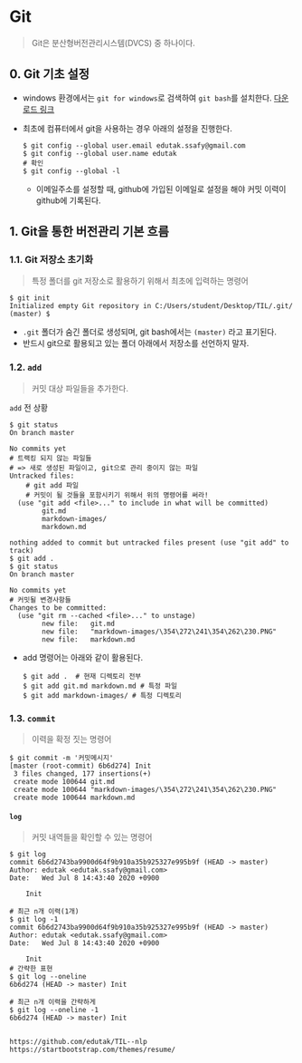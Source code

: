 # Git

> Git은 분산형버전관리시스템(DVCS) 중 하나이다.

## 0. Git 기초 설정

- windows 환경에서는 `git for windows`로 검색하여 `git bash`를 설치한다. [다운로드 링크](https://gitforwindows.org/)

- 최초에 컴퓨터에서 git을 사용하는 경우 아래의 설정을 진행한다.

  ```
  $ git config --global user.email edutak.ssafy@gmail.com
  $ git config --global user.name edutak
  # 확인
  $ git config --global -l
  ```

  - 이메일주소를 설정할 때, github에 가입된 이메일로 설정을 해야 커밋 이력이 github에 기록된다.

## 1. Git을 통한 버전관리 기본 흐름

### 1.1. Git 저장소 초기화

> 특정 폴더를 git 저장소로 활용하기 위해서 최초에 입력하는 명령어

```
$ git init
Initialized empty Git repository in C:/Users/student/Desktop/TIL/.git/
(master) $
```

- `.git` 폴더가 숨긴 폴더로 생성되며, git bash에서는 `(master)` 라고 표기된다.
- 반드시 git으로 활용되고 있는 폴더 아래에서 저장소를 선언하지 말자.

### 1.2. `add`

> 커밋 대상 파일들을 추가한다.

`add` 전 상황

```
$ git status
On branch master

No commits yet
# 트랙킹 되지 않는 파일들
# => 새로 생성된 파일이고, git으로 관리 중이지 않는 파일
Untracked files:
	# git add 파일
	# 커밋이 될 것들을 포함시키기 위해서 위의 명령어를 써라!
  (use "git add <file>..." to include in what will be committed)
        git.md
        markdown-images/
        markdown.md

nothing added to commit but untracked files present (use "git add" to track)
$ git add .
$ git status
On branch master

No commits yet
# 커밋될 변경사항들
Changes to be committed:
  (use "git rm --cached <file>..." to unstage)
        new file:   git.md
        new file:   "markdown-images/\354\272\241\354\262\230.PNG"
        new file:   markdown.md
```

- add 명령어는 아래와 같이 활용된다.

  ```
  $ git add .  # 현재 디렉토리 전부
  $ git add git.md markdown.md # 특정 파일
  $ git add markdown-images/ # 특정 디렉토리
  ```

### 1.3. `commit`

> 이력을 확정 짓는 명령어

```
$ git commit -m '커밋메시지'
[master (root-commit) 6b6d274] Init
 3 files changed, 177 insertions(+)
 create mode 100644 git.md
 create mode 100644 "markdown-images/\354\272\241\354\262\230.PNG"
 create mode 100644 markdown.md
```

#### `log`

> 커밋 내역들을 확인할 수 있는 명령어

```
$ git log
commit 6b6d2743ba9900d64f9b910a35b925327e995b9f (HEAD -> master)
Author: edutak <edutak.ssafy@gmail.com>
Date:   Wed Jul 8 14:43:40 2020 +0900

    Init
    
# 최근 n개 이력(1개)
$ git log -1
commit 6b6d2743ba9900d64f9b910a35b925327e995b9f (HEAD -> master)
Author: edutak <edutak.ssafy@gmail.com>
Date:   Wed Jul 8 14:43:40 2020 +0900

    Init
# 간략한 표현
$ git log --oneline
6b6d274 (HEAD -> master) Init

# 최근 n개 이력을 간략하게
$ git log --oneline -1
6b6d274 (HEAD -> master) Init


https://github.com/edutak/TIL--nlp
https://startbootstrap.com/themes/resume/

```
